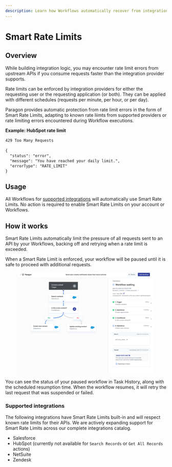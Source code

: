 ```yaml
---
description: Learn how Workflows automatically recover from integration API rate limits.
---
```


# Smart Rate Limits

## Overview

While building integration logic, you may encounter rate limit errors from upstream APIs if you consume requests faster than the integration provider supports.

Rate limits can be enforced by integration providers for either the requesting user or the requesting application (or both). They can be applied with different schedules (requests per minute, per hour, or per day).

Paragon provides automatic protection from rate limit errors in the form of Smart Rate Limits, adapting to known rate liimts from supported providers or rate limiting errors encountered during Workflow executions.

**Example: HubSpot rate limit**

```
429 Too Many Requests

{
  "status": "error",
  "message": "You have reached your daily limit.",
  "errorType": "RATE_LIMIT"
}
```

## Usage

All Workflows for [supported integrations](handling-rate-limits.md#supported-integrations) will automatically use Smart Rate Limits. No action is required to enable Smart Rate Limits on your account or Workflows.

## How it works

Smart Rate Limits automatically limit the pressure of all requests sent to an API by your Workflows, backing off and retrying when a rate limit is exceeded.

When a Smart Rate Limit is enforced, your workflow will be paused until it is safe to proceed with additional requests.

<figure><img src="../.gitbook/assets/Task History_ Execution View (1).png" alt=""><figcaption></figcaption></figure>

You can see the status of your paused workflow in Task History, along with the scheduled resumption time. When the workflow resumes, it will retry the last request that was suspended or failed.

### Supported integrations

The following integrations have Smart Rate Limits built-in and will respect known rate limits for their APIs. We are actively expanding support for Smart Rate Limits across our complete integrations catalog.

* Salesforce
* HubSpot (currently not available for `Search Records` or `Get All Records` actions)
* NetSuite
* Zendesk
